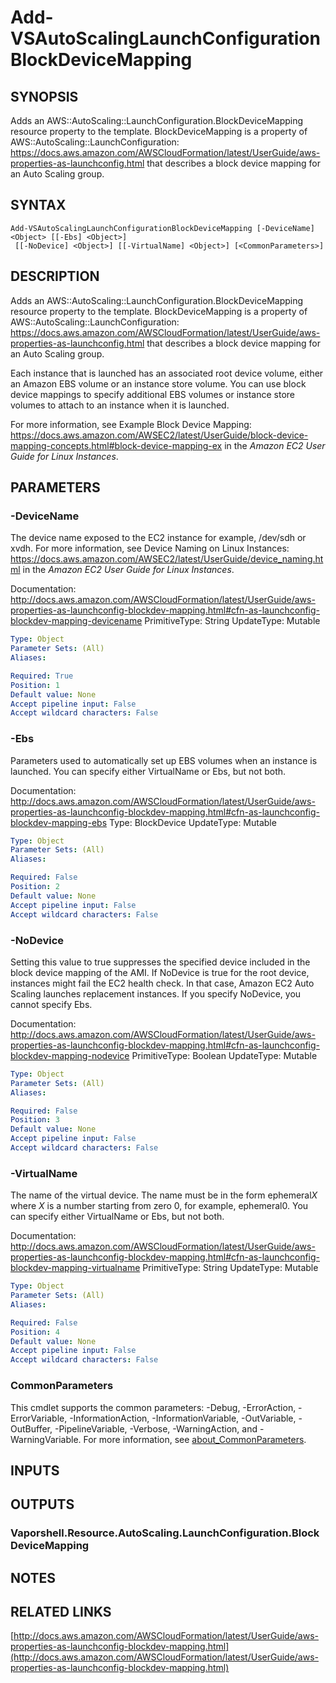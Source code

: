 # Add-VSAutoScalingLaunchConfigurationBlockDeviceMapping

## SYNOPSIS
Adds an AWS::AutoScaling::LaunchConfiguration.BlockDeviceMapping resource property to the template.
BlockDeviceMapping is a property of AWS::AutoScaling::LaunchConfiguration: https://docs.aws.amazon.com/AWSCloudFormation/latest/UserGuide/aws-properties-as-launchconfig.html that describes a block device mapping for an Auto Scaling group.

## SYNTAX

```
Add-VSAutoScalingLaunchConfigurationBlockDeviceMapping [-DeviceName] <Object> [[-Ebs] <Object>]
 [[-NoDevice] <Object>] [[-VirtualName] <Object>] [<CommonParameters>]
```

## DESCRIPTION
Adds an AWS::AutoScaling::LaunchConfiguration.BlockDeviceMapping resource property to the template.
BlockDeviceMapping is a property of AWS::AutoScaling::LaunchConfiguration: https://docs.aws.amazon.com/AWSCloudFormation/latest/UserGuide/aws-properties-as-launchconfig.html that describes a block device mapping for an Auto Scaling group.

Each instance that is launched has an associated root device volume, either an Amazon EBS volume or an instance store volume.
You can use block device mappings to specify additional EBS volumes or instance store volumes to attach to an instance when it is launched.

For more information, see Example Block Device Mapping: https://docs.aws.amazon.com/AWSEC2/latest/UserGuide/block-device-mapping-concepts.html#block-device-mapping-ex in the *Amazon EC2 User Guide for Linux Instances*.

## PARAMETERS

### -DeviceName
The device name exposed to the EC2 instance for example, /dev/sdh or xvdh.
For more information, see Device Naming on Linux Instances: https://docs.aws.amazon.com/AWSEC2/latest/UserGuide/device_naming.html in the *Amazon EC2 User Guide for Linux Instances*.

Documentation: http://docs.aws.amazon.com/AWSCloudFormation/latest/UserGuide/aws-properties-as-launchconfig-blockdev-mapping.html#cfn-as-launchconfig-blockdev-mapping-devicename
PrimitiveType: String
UpdateType: Mutable

```yaml
Type: Object
Parameter Sets: (All)
Aliases:

Required: True
Position: 1
Default value: None
Accept pipeline input: False
Accept wildcard characters: False
```

### -Ebs
Parameters used to automatically set up EBS volumes when an instance is launched.
You can specify either VirtualName or Ebs, but not both.

Documentation: http://docs.aws.amazon.com/AWSCloudFormation/latest/UserGuide/aws-properties-as-launchconfig-blockdev-mapping.html#cfn-as-launchconfig-blockdev-mapping-ebs
Type: BlockDevice
UpdateType: Mutable

```yaml
Type: Object
Parameter Sets: (All)
Aliases:

Required: False
Position: 2
Default value: None
Accept pipeline input: False
Accept wildcard characters: False
```

### -NoDevice
Setting this value to true suppresses the specified device included in the block device mapping of the AMI.
If NoDevice is true for the root device, instances might fail the EC2 health check.
In that case, Amazon EC2 Auto Scaling launches replacement instances.
If you specify NoDevice, you cannot specify Ebs.

Documentation: http://docs.aws.amazon.com/AWSCloudFormation/latest/UserGuide/aws-properties-as-launchconfig-blockdev-mapping.html#cfn-as-launchconfig-blockdev-mapping-nodevice
PrimitiveType: Boolean
UpdateType: Mutable

```yaml
Type: Object
Parameter Sets: (All)
Aliases:

Required: False
Position: 3
Default value: None
Accept pipeline input: False
Accept wildcard characters: False
```

### -VirtualName
The name of the virtual device.
The name must be in the form ephemeral*X* where *X* is a number starting from zero 0, for example, ephemeral0.
You can specify either VirtualName or Ebs, but not both.

Documentation: http://docs.aws.amazon.com/AWSCloudFormation/latest/UserGuide/aws-properties-as-launchconfig-blockdev-mapping.html#cfn-as-launchconfig-blockdev-mapping-virtualname
PrimitiveType: String
UpdateType: Mutable

```yaml
Type: Object
Parameter Sets: (All)
Aliases:

Required: False
Position: 4
Default value: None
Accept pipeline input: False
Accept wildcard characters: False
```

### CommonParameters
This cmdlet supports the common parameters: -Debug, -ErrorAction, -ErrorVariable, -InformationAction, -InformationVariable, -OutVariable, -OutBuffer, -PipelineVariable, -Verbose, -WarningAction, and -WarningVariable. For more information, see [about_CommonParameters](http://go.microsoft.com/fwlink/?LinkID=113216).

## INPUTS

## OUTPUTS

### Vaporshell.Resource.AutoScaling.LaunchConfiguration.BlockDeviceMapping
## NOTES

## RELATED LINKS

[http://docs.aws.amazon.com/AWSCloudFormation/latest/UserGuide/aws-properties-as-launchconfig-blockdev-mapping.html](http://docs.aws.amazon.com/AWSCloudFormation/latest/UserGuide/aws-properties-as-launchconfig-blockdev-mapping.html)

